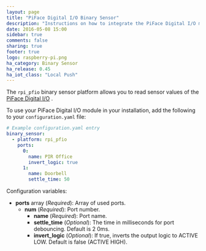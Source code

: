 ```yaml
---
layout: page
title: "PiFace Digital I/O Binary Sensor"
description: "Instructions on how to integrate the PiFace Digital I/O module into Home Assistant as a binary sensor."
date: 2016-05-08 15:00
sidebar: true
comments: false
sharing: true
footer: true
logo: raspberry-pi.png
ha_category: Binary Sensor
ha_release: 0.45
ha_iot_class: "Local Push"
---
```


The `rpi_pfio` binary sensor platform allows you to read sensor values of the [PiFace Digital I/O](http://www.piface.org.uk/products/piface_digital/) .

To use your PiFace Digital I/O module in your installation, add the following to your `configuration.yaml` file:

```yaml
# Example configuration.yaml entry
binary_sensor:
  - platform: rpi_pfio
    ports:
      0:
        name: PIR Office
        invert_logic: true
      1:
        name: Doorbell
        settle_time: 50
```

Configuration variables:

- **ports** array (*Required*): Array of used ports.
  - **num** (*Required*): Port number.
    - **name** (*Required*): Port name.
    - **settle_time** (*Optional*): The time in milliseconds for port debouncing. Default is 2 0ms.
    - **invert_logic** (*Optional*): If true, inverts the output logic to ACTIVE LOW. Default is false (ACTIVE HIGH).

